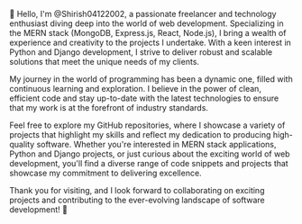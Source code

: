 👋 Hello, I'm @Shirish04122002, a passionate freelancer and technology enthusiast diving deep into the world of web development. Specializing in the MERN stack (MongoDB, Express.js, React, Node.js), I bring a wealth of experience and creativity to the projects I undertake. With a keen interest in Python and Django development, I strive to deliver robust and scalable solutions that meet the unique needs of my clients.

My journey in the world of programming has been a dynamic one, filled with continuous learning and exploration. I believe in the power of clean, efficient code and stay up-to-date with the latest technologies to ensure that my work is at the forefront of industry standards.

Feel free to explore my GitHub repositories, where I showcase a variety of projects that highlight my skills and reflect my dedication to producing high-quality software. Whether you're interested in MERN stack applications, Python and Django projects, or just curious about the exciting world of web development, you'll find a diverse range of code snippets and projects that showcase my commitment to delivering excellence.

Thank you for visiting, and I look forward to collaborating on exciting projects and contributing to the ever-evolving landscape of software development! 🚀
